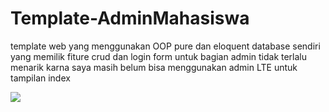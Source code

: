 # Template-AdminMahasiswa
template web yang menggunakan OOP pure dan eloquent database sendiri yang memilik fiture crud dan login form
untuk bagian admin tidak terlalu menarik karna saya masih belum bisa menggunakan admin LTE
untuk tampilan index



<img src="http://i64.tinypic.com/20zwdxx.png" />
